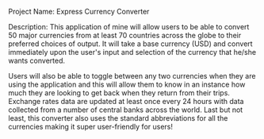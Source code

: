 Project Name: Express Currency Converter

Description: This application of mine will allow users to be able to convert 50 major currencies from at least 70 countries across the globe to their preferred choices of output. It will take a base currency (USD) and convert immediately upon the user's input and selection of the currency that he/she wants converted.

Users will also be able to toggle between any two currencies when they are using the application and this will allow them to know in an instance how much they are looking to get back when they return from their trips. Exchange rates data are updated at least once every 24 hours with data collected from a number of central banks across the world. Last but not least, this converter also uses the standard abbreviations for all the currencies making it super user-friendly for users!
